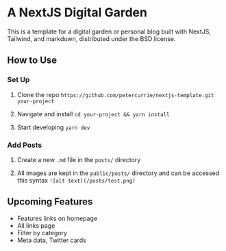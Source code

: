 # A NextJS Digital Garden

This is a template for a digital garden or personal blog built with NextJS, Tailwind, and markdown, distributed under the BSD license.

## How to Use

### Set Up

1. Clone the repo
   `https://github.com/petercurrie/nextjs-template.git your-project`

2. Navigate and install
   `cd your-project && yarn install`

3. Start developing
   `yarn dev`

### Add Posts

1. Create a new `.md` file in the `posts/` directory

2. All images are kept in the `public/posts/` directory and can be accessed this syntax `![alt text](/posts/test.png)`

## Upcoming Features

- Features links on homepage
- All links page
- Filter by category
- Meta data, Twitter cards
